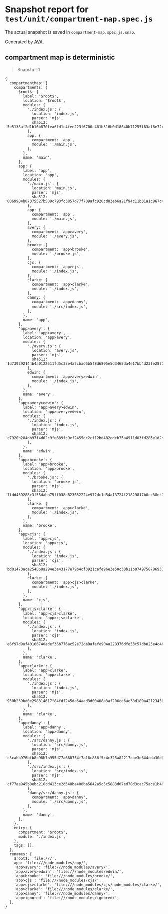 # Snapshot report for `test/unit/compartment-map.spec.js`

The actual snapshot is saved in `compartment-map.spec.js.snap`.

Generated by [AVA](https://avajs.dev).

## compartment map is deterministic

> Snapshot 1

    {
      compartmentMap: {
        compartments: {
          $root$: {
            label: '$root$',
            location: '$root$',
            modules: {
              './index.js': {
                location: 'index.js',
                parser: 'mjs',
                sha512: '5e5138af2d1b16b870fea6fd1c4fee223f6700c461b316b0d18640b71255f63af8e72c748b8d56dafb5904c4416186843aae2a3a097ff1c3ab8edaafda191b7c',
              },
              app: {
                compartment: 'app',
                module: './main.js',
              },
            },
            name: 'main',
          },
          app: {
            label: 'app',
            location: 'app',
            modules: {
              './main.js': {
                location: 'main.js',
                parser: 'mjs',
                sha512: '0069904b07375527b509c793fc3857d77f709afc920cd83eb6a21f94c11b31a1c867c469cfd93f5a66f4f0b5aa1a288d8510da37526aae6e2b08f32999da7ce1',
              },
              app: {
                compartment: 'app',
                module: './main.js',
              },
              avery: {
                compartment: 'app>avery',
                module: './avery.js',
              },
              brooke: {
                compartment: 'app>brooke',
                module: './brooke.js',
              },
              cjs: {
                compartment: 'app>cjs',
                module: './index.js',
              },
              clarke: {
                compartment: 'app>clarke',
                module: './index.js',
              },
              danny: {
                compartment: 'app>danny',
                module: './src/index.js',
              },
            },
            name: 'app',
          },
          'app>avery': {
            label: 'app>avery',
            location: 'app>avery',
            modules: {
              './avery.js': {
                location: 'avery.js',
                parser: 'mjs',
                sha512: '1d739292144b4a0122511fd5c33e4a2cbad6b5f8d6805e5d3465da4e17bb4d23fe28705992ae5fcd1203ef6035067644889aec42f6e963d3cbcb8d71c91c9b30',
              },
              edwin: {
                compartment: 'app>avery>edwin',
                module: './index.js',
              },
            },
            name: 'avery',
          },
          'app>avery>edwin': {
            label: 'app>avery>edwin',
            location: 'app>avery>edwin',
            modules: {
              './index.js': {
                location: 'index.js',
                parser: 'mjs',
                sha512: 'c7920b284db97f4d02c9fe689fc9ef2455dc2cf12bd482edcb75a4911d03fd285e1d2d75caaaab91f97c0203e9be7f0850b0a86c7e1884be11a86159fb06c478',
              },
            },
            name: 'edwin',
          },
          'app>brooke': {
            label: 'app>brooke',
            location: 'app>brooke',
            modules: {
              './brooke.js': {
                location: 'brooke.js',
                parser: 'mjs',
                sha512: '7fdd439288c3f58daba75ff038d823652224e972dc1d54a13724f21829817b0cc38ec76934731db8cf8e9cf47579a7d4590ca1409424d3c11b0b1734b2ff217d',
              },
              clarke: {
                compartment: 'app>clarke',
                module: './index.js',
              },
            },
            name: 'brooke',
          },
          'app>cjs': {
            label: 'app>cjs',
            location: 'app>cjs',
            modules: {
              './index.js': {
                location: 'index.js',
                parser: 'cjs',
                sha512: 'bd01473aca254868a294e3e43177e79b4cf3921cafe96e3e50c30b11b0749758786933d7b32be903a6a8db156c46ee32807b96de404195fa713c595805fcd2d8',
              },
              clarke: {
                compartment: 'app>cjs>clarke',
                module: './index.js',
              },
            },
            name: 'cjs',
          },
          'app>cjs>clarke': {
            label: 'app>cjs>clarke',
            location: 'app>cjs>clarke',
            modules: {
              './index.js': {
                location: 'index.js',
                parser: 'cjs',
                sha512: 'e6f97d9af40106740adef36b776ac52e72da8afefe904a228376dfe53c57db025e4c4be3bfc645facba85d40b2d32e1ac5e4f471db5ba264f651db81cd3dfe5e',
              },
            },
            name: 'clarke',
          },
          'app>clarke': {
            label: 'app>clarke',
            location: 'app>clarke',
            modules: {
              './index.js': {
                location: 'index.js',
                parser: 'mjs',
                sha512: '930b239bd0e298314617f84fdf245da64aad3d00408a3af206ce6ae38d189a4212345643a64e99106d2f405ce6a7e911d93a897abee59525389b0f99241c979d',
              },
            },
            name: 'clarke',
          },
          'app>danny': {
            label: 'app>danny',
            location: 'app>danny',
            modules: {
              './src/danny.js': {
                location: 'src/danny.js',
                parser: 'mjs',
                sha512: 'c3cabb976bfb8c98b7b955d77a680754f7a16c856f5c4c323a82217cae3e644cda30d64b9941d211730fc40fae1023b31c7f8a6afb71120e7379d15bd79ad88e',
              },
              './src/index.js': {
                location: 'src/index.js',
                parser: 'mjs',
                sha512: 'cf77aa945b8ebc216cd413ce2d548ba480ba5642a5c5c5883d07ed70d3cac75ace1b48d32fcbfb3bbaebf750068059860fcb62654d3f5099236857748f327da1',
              },
              'danny/src/danny.js': {
                compartment: 'app>danny',
                module: './src/danny.js',
              },
            },
            name: 'danny',
          },
        },
        entry: {
          compartment: '$root$',
          module: './index.js',
        },
        tags: [],
      },
      renames: {
        $root$: 'file:///',
        app: 'file:///node_modules/app/',
        'app>avery': 'file:///node_modules/avery/',
        'app>avery>edwin': 'file:///node_modules/edwin/',
        'app>brooke': 'file:///node_modules/brooke/',
        'app>cjs': 'file:///node_modules/cjs/',
        'app>cjs>clarke': 'file:///node_modules/cjs/node_modules/clarke/',
        'app>clarke': 'file:///node_modules/clarke/',
        'app>danny': 'file:///node_modules/danny/',
        'app>ignored': 'file:///node_modules/ignored/',
      },
    }
